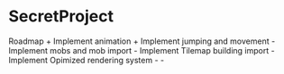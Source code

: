 # SecretProject

Roadmap
	+ Implement animation
	+ Implement jumping and movement
	- Implement mobs and mob import
	- Implement Tilemap building import
	- Implement Opimized rendering system
	- 
	- 